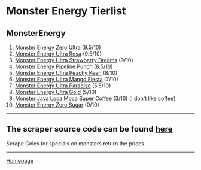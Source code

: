 # Monster Energy Tierlist

## MonsterEnergy

1. [Monster Energy Zero Ultra](https://www.woolworths.com.au/shop/productdetails/489787/monster-energy-ultra-can) (9.5/10)
2. [Monster Energy Ultra Rosa](https://www.woolworths.com.au/shop/productdetails/124312/monster-energy-ultra-rosa-can) (9.5/10)
3. [Monster Energy Ultra Strawberry Dreams](https://www.coles.com.au/product/monster-energy-drink-ultra-strawberry-can-500ml-7717127) (9/10)
4. [Monster Energy Pipeline Punch](https://www.coles.com.au/product/monster-pipeline-punch-can-500ml-3511469) (8.5/10)
5. [Monster Energy Ultra Peachy Keen](https://www.woolworths.com.au/shop/productdetails/391929/monster-ultra-peachy-keen-energy-drink) (8/10)
6. [Monster Energy Ultra Mango Fiesta](https://www.woolworths.com.au/shop/productdetails/174492/monster-energy-drink-ultra-fiesta-mango-flavour) (7/10)
7. [Monster Energy Ultra Paradise](https://www.woolworths.com.au/shop/productdetails/62911/monster-energy-ultra-paradise-can) (5.5/10)
8. [Monster Energy Ultra Gold](https://www.woolworths.com.au/shop/productdetails/220971/monster-energy-ultra-gold) (5/10)
9. [Monster Java Loca Moca Super Coffee](https://www.woolworths.com.au/shop/productdetails/317864/monster-java-loca-moca-super-coffee) (3/10) (I don't like coffee)
10. [Monster Energy Zero Sugar](https://www.coles.com.au/product/monster-energy-drink-zero-sugar-can-500ml-7717116) (0/10)

---

## The scraper source code can be found [here](https://github.com/JTrenerry/MonsterEnergy)

Scrape Coles for specials on monsters return the prices

---

[Homepage](https://jtrenerry.github.io/)
